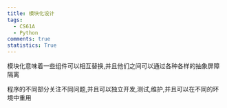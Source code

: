 ```yaml
---
title: 模块化设计
tags:
  - CS61A
  - Python
comments: true
statistics: True
---
```


模块化意味着一些组件可以相互替换,并且他们之间可以通过各种各样的抽象屏障隔离

程序的不同部分关注不同问题,并且可以独立开发,测试,维护,并且可以在不同的环境中重用

## 